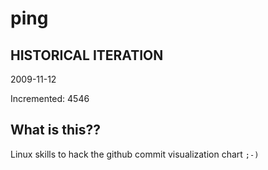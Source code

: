 # ping

## HISTORICAL ITERATION
2009-11-12

Incremented: 4546

## What is this?? 
Linux skills to hack the github commit visualization chart `;-)`
